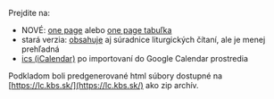 Prejdite na:  
- NOVÉ: [one page](https://jablka.github.io/Liturgicky-kalendar/onepage.html) alebo [one page tabuľka](https://jablka.github.io/Liturgicky-kalendar/onepage_tabulka.html)  
- stará verzia: [obsahuje](https://jablka.github.io/Liturgicky-kalendar/old/onepage.html) aj súradnice liturgických čítaní, ale je menej prehľadná  
- [ics (iCalendar)](https://calendar.google.com/calendar/embed?src=dd47cdc1e47fc7b866ff1ebc2d4711a75fd40fcc91cf46f71ff8ede76026926a%40group.calendar.google.com&ctz=Europe%2FPrague)
 po importovaní do Google Calendar prostredia

Podkladom boli predgenerované html súbory dostupné na [https://lc.kbs.sk/](https://lc.kbs.sk/) ako zip archív.


